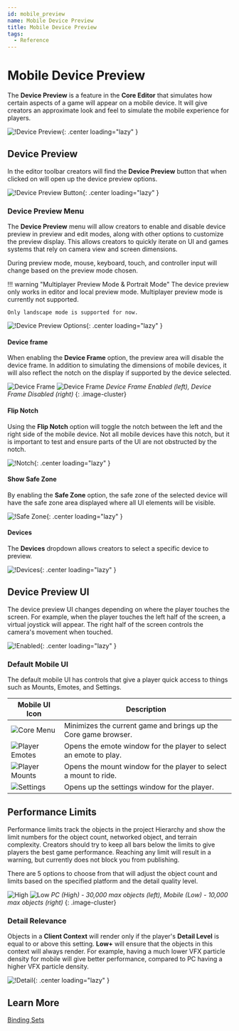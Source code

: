 ```yaml
---
id: mobile_preview
name: Mobile Device Preview
title: Mobile Device Preview
tags:
  - Reference
---
```


# Mobile Device Preview

The **Device Preview** is a feature in the **Core Editor** that simulates how certain aspects of a game will appear on a mobile device. It will give creators an approximate look and feel to simulate the mobile experience for players.

![!Device Preview](../img/MobileDevicePreview/devicepreview.png){: .center loading="lazy" }

## Device Preview

In the editor toolbar creators will find the **Device Preview** button that when clicked on will open up the device preview options.

![!Device Preview Button](../img/MobileDevicePreview/previewdevicebutton.png){: .center loading="lazy" }

### Device Preview Menu

The **Device Preview** menu will allow creators to enable and disable device preview in preview and edit modes, along with other options to customize the preview display. This allows creators to quickly iterate on UI and games systems that rely on camera view and screen dimensions.

During preview mode, mouse, keyboard, touch, and controller input will change based on the preview mode chosen.

!!! warning "Multiplayer Preview Mode & Portrait Mode"
    The device preview only works in editor and local preview mode. Multiplayer preview mode is currently not supported.

    Only landscape mode is supported for now.

![!Device Preview Options](../img/MobileDevicePreview/options.png){: .center loading="lazy" }

#### Device frame

When enabling the **Device Frame** option, the preview area will disable the device frame. In addition to simulating the dimensions of mobile devices, it will also reflect the notch on the display if supported by the device selected.

![Device Frame](../img/MobileDevicePreview/withframe.png)
![Device Frame](../img/MobileDevicePreview/noframe.png)
*Device Frame Enabled (left), Device Frame Disabled (right)*
{: .image-cluster}

#### Flip Notch

Using the **Flip Notch** option will toggle the notch between the left and the right side of the mobile device. Not all mobile devices have this notch, but it is important to test and ensure parts of the UI are not obstructed by the notch.

![!Notch](../img/MobileDevicePreview/notch.png){: .center loading="lazy" }

#### Show Safe Zone

By enabling the **Safe Zone** option, the safe zone of the selected device will have the safe zone area displayed where all UI elements will be visible.

![!Safe Zone](../img/MobileDevicePreview/safezone.png){: .center loading="lazy" }

#### Devices

The **Devices** dropdown allows creators to select a specific device to preview.

![!Devices](../img/MobileDevicePreview/devices.png){: .center loading="lazy" }

## Device Preview UI

The device preview UI changes depending on where the player touches the screen. For example, when the player touches the left half of the screen, a virtual joystick will appear. The right half of the screen controls the camera's movement when touched.

![!Enabled](../img/MobileDevicePreview/enabled.png){: .center loading="lazy" }

### Default Mobile UI

The default mobile UI has controls that give a player quick access to things such as Mounts, Emotes, and Settings.

| Mobile UI Icon | Description |
| -------------- | ----------- |
| ![Core Menu](../img/MobileDevicePreview/UI/Core.png) | Minimizes the current game and brings up the Core game browser. |
| ![Player Emotes](../img/MobileDevicePreview/UI/Emotes.png) | Opens the emote window for the player to select an emote to play. |
| ![Player Mounts](../img/MobileDevicePreview/UI/Mounts.png) | Opens the mount window for the player to select a mount to ride. |
| ![Settings](../img/MobileDevicePreview/UI/Settings.png) | Opens up the settings window for the player. |

## Performance Limits

Performance limits track the objects in the project Hierarchy and show the limit numbers for the object count, networked object, and terrain complexity. Creators should try to keep all bars below the limits to give players the best game performance. Reaching any limit will result in a warning, but currently does not block you from publishing.

There are 5 options to choose from that will adjust the object count and limits based on the specified platform and the detail quality level.

![High](../img/MobileDevicePreview/high.png)
![Low](../img/MobileDevicePreview/low.png)
*PC (High) - 30,000 max objects (left), Mobile (Low) - 10,000 max objects (right)*
{: .image-cluster}

### Detail Relevance

Objects in a **Client Context** will render only if the player's **Detail Level** is equal to or above this setting. **Low+** will ensure that the objects in this context will always render. For example, having a much lower VFX particle density for mobile will give better performance, compared to PC having a higher VFX particle density.

![!Detail](../img/MobileDevicePreview/detail.png){: .center loading="lazy" }

## Learn More

[Binding Sets](../references/binding_sets.md)
